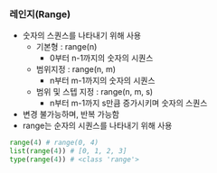 ### 레인지(Range)

- 숫자의 스퀀스를 나타내기 위해 사용
  - 기본형 : range(n)
    - 0부터 n-1까지의 숫자의 시퀀스
  - 범위지정 : range(n, m)
    - n부터 m-1까지의 숫자의 시퀀스
  - 범위 및 스텝 지정 : range(n, m, s)
    - n부터 m-1까지 s만큼 증가시키며 숫자의 스퀀스
- 변경 불가능하며, 반복 가능함
- range는 순자의 시퀀스를 나타내기 위해 사용

```python
range(4) # range(0, 4)
list(range(4)) # [0, 1, 2, 3]
type(range(4)) # <class 'range'>
```

